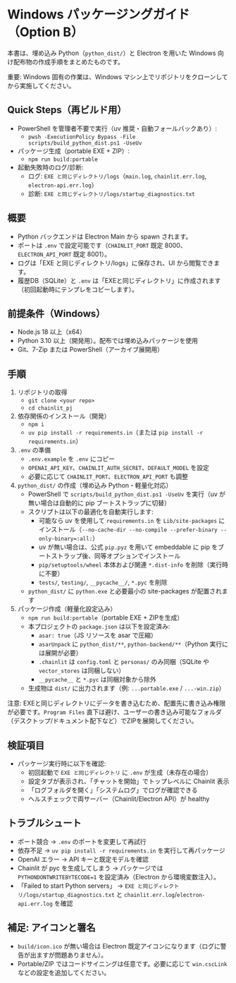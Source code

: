 # Windows パッケージングガイド（Option B）

本書は、埋め込み Python（`python_dist/`）と Electron を用いた Windows 向け配布物の作成手順をまとめたものです。

重要: Windows 固有の作業は、Windows マシン上でリポジトリをクローンしてから実施してください。

## Quick Steps（再ビルド用）
- PowerShell を管理者不要で実行（uv 推奨・自動フォールバックあり）:
  - `pwsh -ExecutionPolicy Bypass -File scripts/build_python_dist.ps1 -UseUv`
- パッケージ生成（portable EXE + ZIP）:
  - `npm run build:portable`
- 起動失敗時のログ/診断:
  - ログ: `EXE と同じディレクトリ/logs`（`main.log`, `chainlit.err.log`, `electron-api.err.log`）
  - 診断: `EXE と同じディレクトリ/logs/startup_diagnostics.txt`

## 概要
- Python バックエンドは Electron Main から spawn されます。
- ポートは `.env` で設定可能です（`CHAINLIT_PORT` 既定 8000、`ELECTRON_API_PORT` 既定 8001）。
- ログは「EXE と同じディレクトリ/logs」に保存され、UI から閲覧できます。
- 履歴DB（SQLite）と `.env` は「EXEと同じディレクトリ」に作成されます（初回起動時にテンプレをコピーします）。

## 前提条件（Windows）
- Node.js 18 以上（x64）
- Python 3.10 以上（開発用）。配布では埋め込みパッケージを使用
- Git、7-Zip または PowerShell（アーカイブ展開用）

## 手順
1. リポジトリの取得
   - `git clone <your repo>`
   - `cd chainlit_pj`
2. 依存関係のインストール（開発）
   - `npm i`
   - `uv pip install -r requirements.in`（または `pip install -r requirements.in`）
3. `.env` の準備
   - `.env.example` を `.env` にコピー
   - `OPENAI_API_KEY`、`CHAINLIT_AUTH_SECRET`、`DEFAULT_MODEL` を設定
   - 必要に応じて `CHAINLIT_PORT`、`ELECTRON_API_PORT` も調整
4. `python_dist/` の作成（埋め込み Python・軽量化対応）
   - PowerShell で `scripts/build_python_dist.ps1 -UseUv` を実行（uv が無い場合は自動的に pip ブートストラップに切替）
   - スクリプトは以下の最適化を自動実行します:
     - 可能なら uv を使用して `requirements.in` を `Lib/site-packages` にインストール（`--no-cache-dir --no-compile --prefer-binary --only-binary=:all:`）
     - uv が無い場合は、公式 `pip.pyz` を用いて embeddable に pip をブートストラップ後、同等オプションでインストール
     - `pip/setuptools/wheel` 本体および関連 `*.dist-info` を削除（実行時に不要）
     - `tests/`, `testing/`, `__pycache__/`, `*.pyc` を削除
   - `python_dist/` に `python.exe` と必要最小の site-packages が配置されます
5. パッケージ作成（軽量化設定込み）
   - `npm run build:portable`（portable EXE + ZIPを生成）
   - 本プロジェクトの `package.json` は以下を設定済み:
     - `asar: true`（JS リソースを asar で圧縮）
     - `asarUnpack` に `python_dist/**`, `python-backend/**`（Python 実行には展開が必要）
     - `.chainlit` は `config.toml` と `personas/` のみ同梱（SQLite や `vector_stores` は同梱しない）
     - `__pycache__` と `*.pyc` は同梱対象から除外
   - 生成物は `dist/` に出力されます（例: `...portable.exe` / `...-win.zip`）

注意: EXEと同じディレクトリにデータを書き込むため、配置先に書き込み権限が必要です。`Program Files` 直下は避け、ユーザーの書き込み可能なフォルダ（デスクトップ/ドキュメント配下など）でZIPを展開してください。

## 検証項目
- パッケージ実行時に以下を確認:
  - 初回起動で `EXE と同じディレクトリ` に `.env` が生成（未存在の場合）
  - 設定タブが表示され、「チャットを開始」でトップレベルに Chainlit 表示
  - 「ログフォルダを開く」「システムログ」でログが確認できる
  - ヘルスチェックで両サーバー（Chainlit/Electron API）が healthy

## トラブルシュート
- ポート競合 → `.env` のポートを変更して再試行
- 依存不足 → `uv pip install -r requirements.in` を実行して再パッケージ
- OpenAI エラー → API キーと既定モデルを確認
 - Chainlit が pyc を生成してしまう → パッケージでは `PYTHONDONTWRITEBYTECODE=1` を設定済み（Electron から環境変数注入）。
- 「Failed to start Python servers」 → `EXE と同じディレクトリ/logs/startup_diagnostics.txt` と `chainlit.err.log`/`electron-api.err.log` を確認

## 補足: アイコンと署名
- `build/icon.ico` が無い場合は Electron 既定アイコンになります（ログに警告が出ますが問題ありません）。
- Portable/ZIP ではコードサイニングは任意です。必要に応じて `win.cscLink` などの設定を追加してください。
